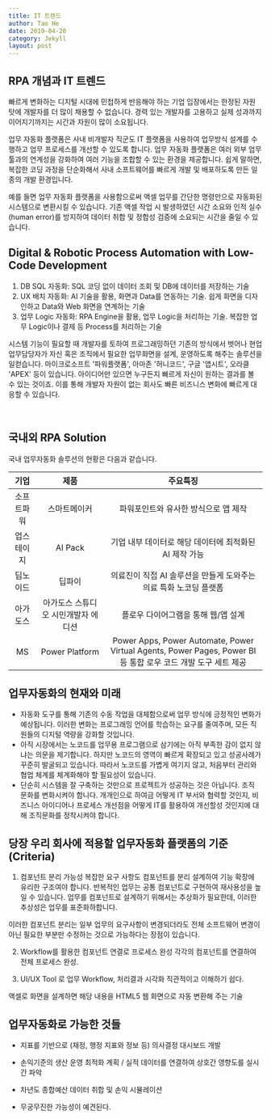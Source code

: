 ```yaml
---
title: IT 트렌드  
author: Tao He
date: 2019-04-28
category: Jekyll
layout: post
---
```


## RPA 개념과 IT 트렌드

 빠르게 변화하는 디지털 시대에 민첩하게 반응해야 하는 기업 입장에서는 한정된 자원 탓에 개발자를 더 많이 채용할 수 없습니다. 경력 있는 개발자를 고용하고 실제 성과까지 이어지기까지는 시간과 자원이 많이 소요됩니다.

 업무 자동화 플랫폼은 사내 비개발자 직군도 IT 플랫폼을 사용하여 업무방식 설계를 수행하고 업무 프로세스를 개선할 수 있도록 합니다. 업무 자동화 플랫폼은 여러 외부 업무 툴과의 연계성을 강화하여 여러 기능을 조합할 수 있는 환경을 제공합니다. 쉽게 말하면, 복잡한 코딩 과정을 단순화해서 사내 소프트웨어를 빠르게 개발 및 배포하도록 만든 일종의 개발 환경입니다.
 
 예를 들면 업무 자동화 플랫폼을 사용함으로써 액셀 업무를 간단한 명령만으로 자동화된 시스템으로 변환시킬 수 있습니다. 기존 액셀 작업 시 발생하였던 시간 소요와 인적 실수(human error)를 방지하여 데이터 취합 및 정합성 검증에 소요되는 시간을 줄일 수 있습니다.

## Digital & Robotic Process Automation with Low-Code Development

  1. DB SQL 자동화: SQL 코딩 없이 데이터 조회 및 DB에 데이터를 저장하는 기술
  2. UX 배치 자동화: AI 기술을 활용, 화면과 Data를 연동하는 기술. 쉽게 화면을 디자인하고 Data와 Web 화면을 연계하는 기술
  3. 업무 Logic 자동화: RPA Engine을 활용, 업무 Logic을 처리하는 기술. 복잡한 업무 Logic이나 결제 등 Process를 처리하는 기술 
  
  시스템 기능이 필요할 때 개발자를 토하여 프로그래밍하던 기존의 방식에서 벗어나 현업 업무담당자가 자신 혹은 조직에서 필요한 업무화면을 설계, 운영하도록 해주는 솔루션을 일컫습니다. 마이크로소프트 '파워플랫폼', 아마존 '허니코드', 구글 '앱시트', 오라클 'APEX' 등이 있습니다. 아이디어만 있으면 누구든지 빠르게 자신이 원하는 결과를 볼 수 있는 것이죠. 이를 통해 개발자 자원이 없는 회사도 빠른 비즈니스 변화에 빠르게 대응할 수 있습니다. 

 <br>
 
 ## 국내외 RPA Solution

  국내 업무자동화 솔루션의 현황은 다음과 같습니다.
 
  <div class="table-wrapper" markdown="block">

  |기업|제품|주요특징|
  |:-:|:-:|:-:|
  |소프트파워|스마트메이커|파워포인트와 유사한 방식으로 앱 제작|
  |업스테이지|AI Pack|기업 내부 데이터로 해당 데이터에 최적화된 AI 제작 가능|
  |딥노이드|딥파이|의료진이 직접 AI 솔루션을 만들게 도와주는 의료 특화 노코딩 플랫폼|
  |아가도스|아가도스 스튜디오 시민개발자 에디션|플로우 다이어그램을 통해 웹/앱 설계|
  |MS|Power Platform|Power Apps, Power Automate, Power Virtual Agents, Power Pages, Power BI 등 통합 로우 코드 개발 도구 세트 제공|

  </div>
 

## 업무자동화의 현재와 미래 

- 자동화 도구를 통해 기존의 수동 작업을 대체함으로써 업무 방식에 긍정적인 변화가 예상됩니다. 이러한 변화는 프로그래밍 언어를 학습하는 요구를 줄여주며, 모든 직원들의 디지털 역량을 강화할 것입니다. 
- 아직 시장에서는 노코드를 업무용 프로그램으로 삼기에는 아직 부족한 감이 없지 않냐는 의문을 제기합니다. 하지만 노코드의 영역이 빠르게 확장되고 있고 성공사례가 꾸준히 발굴되고 있습니다. 따라서 노코드를 가볍게 여기지 않고, 처음부터 관리와 협업 체계를 체계화해야 할 필요성이 있습니다. 
- 단순히 시스템을 잘 구축하는 것만으로 프로젝트가 성공하는 것은 아닙니다. 조직 문화를 변화시켜야 합니다. 개개인으로 하여금 어떻게 IT 부서와 협력할 것인지, 비즈니스 아이디어나 프로세스 개선점을 어떻게 IT를 활용하여 개선할성 것인지에 대해 조직문화를 정착시켜야 합니다.


## 당장 우리 회사에 적용할 업무자동화 플랫폼의 기준(Criteria)

1. 컴포넌트 분리 가능성
 복잡한 요구 사항도 컴포넌트를 분리 설계하여 기능 확장에 유리한 구조여야 합니다. 반복적인 업무는 공통 컴포넌트로 구현하여 재사용성을 높일 수 있습니다. 업무를 컴포넌트로 설계하기 위해서는 추상화가 필요한데, 이러한 추상성은 업무를 표준화하합니다. 

 이러한 컴포넌트 분리는 일부 업무의 요구사항이 변경되더라도 전체 소프트웨어 변경이 아닌 필요한 부분만 수정하는 것으로 가능하다는 장점이 있습니다.

2. Workflow를 활용한 컴포넌트 연결로 프로세스 완성
  각각의 컴포넌트를 연결하여 전체 프로세스 완성.

3. UI/UX Tool 로 업무 Workflow, 처리결과 시각화
 직관적이고 이해하기 쉽다.

액셀로 화면을 설계하면 해당 내용을 HTML5 웹 화면으로 자동 변환해 주는 기술 

## 업무자동화로 가능한 것들
- 지표를 기반으로 (재정, 행정 지표와 정보 등) 의사결정 대시보드 개발
- 손익기준의 생산 운영 최적화 계획 / 실적 데이터를 연결하여 상호간 영향도를 실시간 파악
- 차년도 종합예산 데이터 취합 및 손익 시뮬레이션

- 무궁무진한 가능성이 예견된다.
